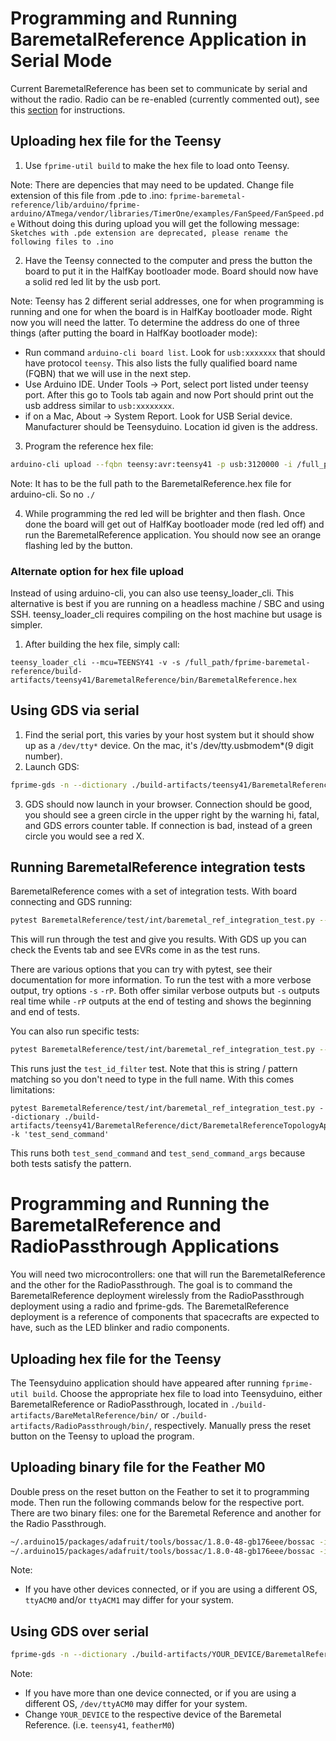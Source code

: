 # Programming and Running BaremetalReference Application in Serial Mode
Current BaremetalReference has been set to communicate by serial and without the radio. Radio can be re-enabled (currently commented out), see this [section](#programming-and-running-the-baremetalreference-and-radiopassthrough-applications) for instructions.

## Uploading hex file for the Teensy
1. Use `fprime-util build` to make the hex file to load onto Teensy.

Note: There are depencies that may need to be updated. Change file extension of this file from .pde to .ino: `fprime-baremetal-reference/lib/arduino/fprime-arduino/ATmega/vendor/libraries/TimerOne/examples/FanSpeed/FanSpeed.pde`
Without doing this during upload you will get the following message:
`Sketches with .pde extension are deprecated, please rename the following files to .ino`

2. Have the Teensy connected to the computer and press the button the board to put it in the HalfKay bootloader mode. Board should now have a solid red led lit by the usb port.

Note: Teensy has 2 different serial addresses, one for when programming is running and one for when the board is in HalfKay bootloader mode. Right now you will need the latter. To determine the address do one of three things (after putting the board in HalfKay bootloader mode):
- Run command `arduino-cli board list`. Look for `usb:xxxxxxx` that should have protocol `teensy`. This also lists the fully qualified board name (FQBN) that we will use in the next step.
- Use Arduino IDE. Under Tools -> Port, select port listed under teensy port. After this go to Tools tab again and now Port should print out the usb address similar to `usb:xxxxxxxx`.
- if on a Mac, About -> System Report. Look for USB Serial device. Manufacturer should be Teensyduino. Location id given is the address.

3. Program the reference hex file:
```sh
arduino-cli upload --fqbn teensy:avr:teensy41 -p usb:3120000 -i /full_path/fprime-baremetal-reference/build-artifacts/teensy41/BaremetalReference/bin/BaremetalReference.hex
```

Note: It has to be the full path to the BaremetalReference.hex file for arduino-cli. So no `./`

4. While programming the red led will be brighter and then flash. Once done the board will get out of HalfKay bootloader mode (red led off) and run the BaremetalReference application. You should now see an orange flashing led by the button.

### Alternate option for hex file upload
Instead of using arduino-cli, you can also use teensy_loader_cli. This alternative is best if you are running on a headless machine / SBC and using SSH. teensy_loader_cli requires compiling on the host machine but usage is simpler.

1. After building the hex file, simply call:
```
teensy_loader_cli --mcu=TEENSY41 -v -s /full_path/fprime-baremetal-reference/build-artifacts/teensy41/BaremetalReference/bin/BaremetalReference.hex
```

## Using GDS via serial
1. Find the serial port, this varies by your host system but it should show up as a `/dev/tty*` device. On the mac, it's /dev/tty.usbmodem*(9 digit number).
2. Launch GDS: 
```sh
fprime-gds -n --dictionary ./build-artifacts/teensy41/BaremetalReference/dict/BaremetalReferenceTopologyAppDictionary.xml --communication-selection uart --uart-device /dev/tty.usbmodem159910601 --uart-baud 115200
```
3. GDS should now launch in your browser. Connection should be good, you should see a green circle in the upper right by the warning hi, fatal, and GDS errors counter table. If connection is bad, instead of a green circle you would see a red X.

## Running BaremetalReference integration tests
BaremetalReference comes with a set of integration tests. With board connecting and GDS running:
```sh
pytest BaremetalReference/test/int/baremetal_ref_integration_test.py --dictionary ./build-artifacts/teensy41/BaremetalReference/dict/BaremetalReferenceTopologyAppDictionary.xml
```
This will run through the test and give you results. With GDS up you can check the Events tab and see EVRs come in as the test runs.

There are various options that you can try with pytest, see their documentation for more information. To run the test with a more verbose output, try options `-s` `-rP`. Both offer similar verbose outputs but `-s` outputs real time while `-rP` outputs at the end of testing and shows the beginning and end of tests.

You can also run specific tests:
```sh
pytest BaremetalReference/test/int/baremetal_ref_integration_test.py --dictionary ./build-artifacts/teensy41/BaremetalReference/dict/BaremetalReferenceTopologyAppDictionary.xml -k 'test_id'
```
This runs just the `test_id_filter` test. Note that this is string / pattern matching so you don't need to type in the full name. With this comes limitations:
```
pytest BaremetalReference/test/int/baremetal_ref_integration_test.py --dictionary ./build-artifacts/teensy41/BaremetalReference/dict/BaremetalReferenceTopologyAppDictionary.xml -k 'test_send_command'
```
This runs both `test_send_command` and `test_send_command_args` because both tests satisfy the pattern.

# Programming and Running the BaremetalReference and RadioPassthrough Applications
You will need two microcontrollers: one that will run the BaremetalReference and the other for the RadioPassthrough. The goal is to command the BaremetalReference deployment wirelessly from the RadioPassthrough deployment using a radio and fprime-gds. The BaremetalReference deployment is a reference of components that spacecrafts are expected to have, such as the LED blinker and radio components.

## Uploading hex file for the Teensy
The Teensyduino application should have appeared after running `fprime-util build`. Choose the appropriate hex file to load into Teensyduino, either BaremetalReference or RadioPassthrough, located in `./build-artifacts/BareMetalReference/bin/` or `./build-artifacts/RadioPassthrough/bin/`, respectively. Manually press the reset button on the Teensy to upload the program.

## Uploading binary file for the Feather M0
Double press on the reset button on the Feather to set it to programming mode. Then run the following commands below for the respective port. There are two binary files: one for the Baremetal Reference and another for the Radio Passthrough. 
```sh
~/.arduino15/packages/adafruit/tools/bossac/1.8.0-48-gb176eee/bossac -i -d --port=ttyACM0 -U -i --offset=0x2000 -w -v ./build-artifacts/featherM0/RadioPassthrough/bin/RadioPassthrough.bin -R
~/.arduino15/packages/adafruit/tools/bossac/1.8.0-48-gb176eee/bossac -i -d --port=ttyACM1 -U -i --offset=0x2000 -w -v ./build-artifacts/featherM0/BaremetalReference/bin/BaremetalReference.bin -R

```
Note:
  - If you have other devices connected, or if you are using a different OS, `ttyACM0` and/or `ttyACM1` may differ for your system.

## Using GDS over serial
```sh
fprime-gds -n --dictionary ./build-artifacts/YOUR_DEVICE/BaremetalReference/dict/BaremetalReferenceTopologyAppDictionary.xml --communication-selection uart --uart-device /dev/ttyACM0 --uart-baud 115200
```
Note:
  - If you have more than one device connected, or if you are using a different OS, `/dev/ttyACM0` may differ for your system.
  - Change `YOUR_DEVICE` to the respective device of the Baremetal Reference. (i.e. `teensy41`, `featherM0`)